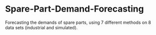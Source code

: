 # Spare-Part-Demand-Forecasting
Forecasting the demands of spare parts, using 7 different methods on 8 data sets (industrial and simulated).
